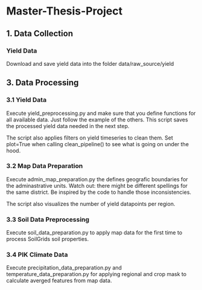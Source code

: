 # Master-Thesis-Project

## 1. Data Collection
### Yield Data
Download and save yield data into the folder data/raw_source/yield

## 3. Data Processing
### 3.1 Yield Data
Execute yield_preprocessing.py and make sure that you define functions for all available data. 
Just follow the example of the others. This script saves the processed yield data needed in the next step.

The script also applies filters on yield timeseries to clean them. Set plot=True when calling clean_pipeline() to see
what is going on under the hood. 

### 3.2 Map Data Preparation
Execute admin_map_preparation.py the defines geografic boundaries for the adminastrative units. Watch out: there might be 
different spellings for the same district. Be inspired by the code to handle those inconsistencies. 

The script also visualizes the number of yield datapoints per region.

### 3.3 Soil Data Preprocessing
Execute soil_data_preparation.py to apply map data for the first time to process SoilGrids soil properties.

### 3.4 PIK Climate Data
Execute precipitation_data_preparation.py and temperature_data_preparation.py for applying regional and crop mask to 
calculate averged features from map data.